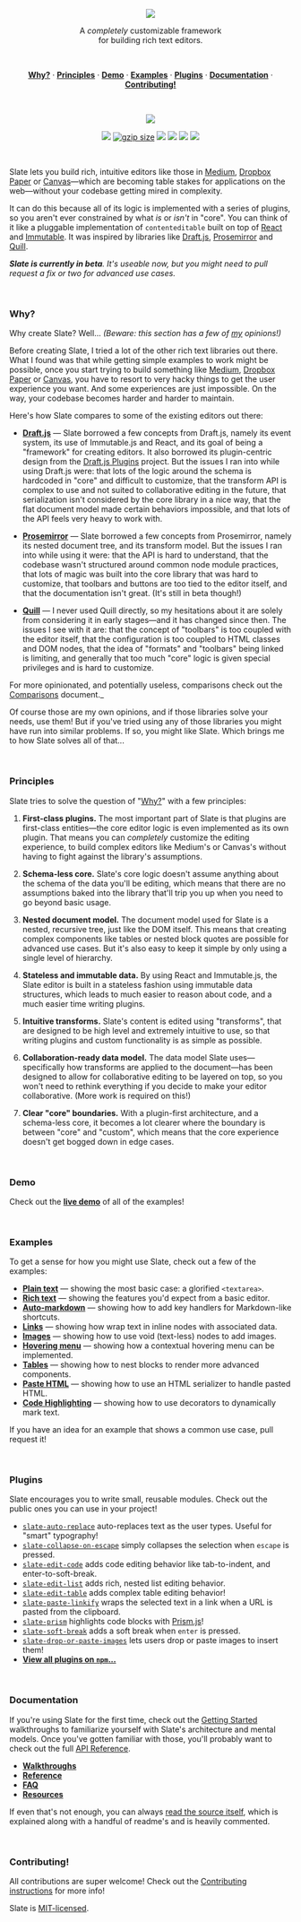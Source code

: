 
<p align="center">
  <a href="#"><img src="./docs/images/banner.png" /></a>
</p>

<p align="center">
  A <em>completely</em> customizable framework <br/>
  for building rich text editors.
</p>
<br/>

<p align="center">
  <a href="#why"><strong>Why?</strong></a> · 
  <a href="#principles"><strong>Principles</strong></a> · 
  <a href="http://slatejs.org"><strong>Demo</strong></a> · 
  <a href="#examples"><strong>Examples</strong></a> · 
  <a href="#plugins"><strong>Plugins</strong></a> · 
  <a href="http://docs.slatejs.org"><strong>Documentation</strong></a> · 
  <a href="./Contributing.md"><strong>Contributing!</strong></a>
</p>
<br/>

<p align="center">
  <a href="http://slatejs.org"><img src="./docs/images/preview.png"></a>
</p>

<p align="center">
  <a href="https://www.npmjs.com/package/slate"><img src="https://img.shields.io/npm/dt/localeval.svg?maxAge=2592000"></a> 
  <a href="https://unpkg.com/slate@0.19.20/dist/slate.min.js"><img src="https://camo.githubusercontent.com/1fc98058815d91270a61227a28add53d0dbf7438/687474703a2f2f696d672e626164676573697a652e696f2f68747470733a2f2f756e706b672e636f6d2f736c61746540302e31392e32302f646973742f736c6174652e6d696e2e6a733f636f6d7072657373696f6e3d677a6970266c6162656c3d677a697025323073697a65" alt="gzip size" data-canonical-src="http://img.badgesize.io/https://unpkg.com/slate@0.19.20/dist/slate.min.js?compression=gzip&amp;label=gzip%20size"></a>
  <a href="https://travis-ci.org/ianstormtaylor/slate"><img src="https://travis-ci.org/ianstormtaylor/slate.svg?branch=master"></a> 
  <a href="https://slate-slack.herokuapp.com"><img src="https://slate-slack.herokuapp.com/badge.svg"><a/> 
  <a href="https://github.com/ianstormtaylor/slate/releases"><img src="https://img.shields.io/github/release/ianstormtaylor/slate.svg?maxAge=2592000"></a> 
  <a href="./License.md"><img src="https://img.shields.io/npm/l/slate.svg?maxAge=2592000"></a> 
</p>
<br/>

Slate lets you build rich, intuitive editors like those in [Medium](https://medium.com/), [Dropbox Paper](https://www.dropbox.com/paper) or [Canvas](https://usecanvas.com/)—which are becoming table stakes for applications on the web—without your codebase getting mired in complexity.

It can do this because all of its logic is implemented with a series of plugins, so you aren't ever constrained by what _is_ or _isn't_ in "core". You can think of it like a pluggable implementation of `contenteditable` built on top of [React](https://facebook.github.io/react/) and [Immutable](https://facebook.github.io/immutable-js/). It was inspired by libraries like [Draft.js](https://facebook.github.io/draft-js/), [Prosemirror](http://prosemirror.net/) and [Quill](http://quilljs.com/).

_**Slate is currently in beta**. It's useable now, but you might need to pull request a fix or two for advanced use cases._


<br/>

### Why?

Why create Slate? Well... _(Beware: this section has a few of [my](https://github.com/ianstormtaylor) opinions!)_

Before creating Slate, I tried a lot of the other rich text libraries out there. What I found was that while getting simple examples to work might be possible, once you start trying to build something like [Medium](https://medium.com/), [Dropbox Paper](https://www.dropbox.com/paper) or [Canvas](https://usecanvas.com/), you have to resort to very hacky things to get the user experience you want. And some experiences are just impossible. On the way, your codebase becomes harder and harder to maintain.

Here's how Slate compares to some of the existing editors out there:

- [**Draft.js**](https://facebook.github.io/draft-js/) — Slate borrowed a few concepts from Draft.js, namely its event system, its use of Immutable.js and React, and its goal of being a "framework" for creating editors. It also borrowed its plugin-centric design from the [Draft.js Plugins](https://github.com/draft-js-plugins/draft-js-plugins) project. But the issues I ran into while using Draft.js were: that lots of the logic around the schema is hardcoded in "core" and difficult to customize, that the transform API is complex to use and not suited to collaborative editing in the future, that serialization isn't considered by the core library in a nice way, that the flat document model made certain behaviors impossible, and that lots of the API feels very heavy to work with.

- [**Prosemirror**](http://prosemirror.net/) — Slate borrowed a few concepts from Prosemirror, namely its nested document tree, and its transform model. But the issues I ran into while using it were: that the API is hard to understand, that the codebase wasn't structured around common node module practices, that lots of magic was built into the core library that was hard to customize, that toolbars and buttons are too tied to the editor itself, and that the documentation isn't great. (It's still in beta though!)

- [**Quill**](http://quilljs.com/) — I never used Quill directly, so my hesitations about it are solely from considering it in early stages—and it has changed since then. The issues I see with it are: that the concept of "toolbars" is too coupled with the editor itself, that the configuration is too coupled to HTML classes and DOM nodes, that the idea of "formats" and "toolbars" being linked is limiting, and generally that too much "core" logic is given special privileges and is hard to customize.

For more opinionated, and potentially useless, comparisons check out the [Comparisons](./docs/comparisons.md) document._

Of course those are my own opinions, and if those libraries solve your needs, use them! But if you've tried using any of those libraries you might have run into similar problems. If so, you might like Slate. Which brings me to how Slate solves all of that...


<br/>

### Principles

Slate tries to solve the question of "[Why?](#why)" with a few principles:

1. **First-class plugins.** The most important part of Slate is that plugins are first-class entities—the core editor logic is even implemented as its own plugin. That means you can _completely_ customize the editing experience, to build complex editors like Medium's or Canvas's without having to fight against the library's assumptions.

2. **Schema-less core.** Slate's core logic doesn't assume anything about the schema of the data you'll be editing, which means that there are no assumptions baked into the library that'll trip you up when you need to go beyond basic usage.

3. **Nested document model.** The document model used for Slate is a nested, recursive tree, just like the DOM itself. This means that creating complex components like tables or nested block quotes are possible for advanced use cases. But it's also easy to keep it simple by only using a single level of hierarchy.

4. **Stateless and immutable data.** By using React and Immutable.js, the Slate editor is built in a stateless fashion using immutable data structures, which leads to much easier to reason about code, and a much easier time writing plugins.

5. **Intuitive transforms.** Slate's content is edited using "transforms", that are designed to be high level and extremely intuitive to use, so that writing plugins and custom functionality is as simple as possible.

6. **Collaboration-ready data model.** The data model Slate uses—specifically how transforms are applied to the document—has been designed to allow for collaborative editing to be layered on top, so you won't need to rethink everything if you decide to make your editor collaborative. (More work is required on this!)

7. **Clear "core" boundaries.** With a plugin-first architecture, and a schema-less core, it becomes a lot clearer where the boundary is between "core" and "custom", which means that the core experience doesn't get bogged down in edge cases.


<br/>

### Demo

Check out the [**live demo**](http://slatejs.org) of all of the examples!


<br/>

### Examples

To get a sense for how you might use Slate, check out a few of the examples:

- [**Plain text**](./examples/plain-text) — showing the most basic case: a glorified `<textarea>`.
- [**Rich text**](./examples/rich-text) — showing the features you'd expect from a basic editor.
- [**Auto-markdown**](./examples/auto-markdown) — showing how to add key handlers for Markdown-like shortcuts.
- [**Links**](./examples/links) — showing how wrap text in inline nodes with associated data.
- [**Images**](./examples/images) — showing how to use void (text-less) nodes to add images.
- [**Hovering menu**](./examples/hovering-menu) — showing how a contextual hovering menu can be implemented.
- [**Tables**](./examples/tables) — showing how to nest blocks to render more advanced components.
- [**Paste HTML**](./examples/paste-html) — showing how to use an HTML serializer to handle pasted HTML.
- [**Code Highlighting**](./examples/code-highlighting) — showing how to use decorators to dynamically mark text.

If you have an idea for an example that shows a common use case, pull request it!


<br/>

### Plugins

Slate encourages you to write small, reusable modules. Check out the public ones you can use in your project!

- [`slate-auto-replace`](https://github.com/ianstormtaylor/slate-auto-replace) auto-replaces text as the user types. Useful for "smart" typography!
- [`slate-collapse-on-escape`](https://github.com/ianstormtaylor/slate-collapse-on-escape) simply collapses the selection when `escape` is pressed.
- [`slate-edit-code`](https://github.com/GitbookIO/slate-edit-code) adds code editing behavior like tab-to-indent, and enter-to-soft-break.
- [`slate-edit-list`](https://github.com/GitbookIO/slate-edit-list) adds rich, nested list editing behavior.
- [`slate-edit-table`](https://github.com/GitbookIO/slate-edit-table) adds complex table editing behavior!
- [`slate-paste-linkify`](https://github.com/ianstormtaylor/slate-paste-linkify) wraps the selected text in a link when a URL is pasted from the clipboard.
- [`slate-prism`](https://github.com/GitbookIO/slate-prism) highlights code blocks with [Prism.js](http://prismjs.com/)!
- [`slate-soft-break`](https://github.com/ianstormtaylor/slate-soft-break) adds a soft break when `enter` is pressed.
- [`slate-drop-or-paste-images`](https://github.com/ianstormtaylor/slate-drop-or-paste-images) lets users drop or paste images to insert them!
- [**View all plugins on `npm`...**](https://www.npmjs.com/browse/keyword/slate)


<br/>

### Documentation

If you're using Slate for the first time, check out the [Getting Started](http://docs.slatejs.org/walkthroughs/installing-slate.html) walkthroughs to familiarize yourself with Slate's architecture and mental models. Once you've gotten familiar with those, you'll probably want to check out the full [API Reference](http://docs.slatejs.org/reference/components/editor.html).

- [**Walkthroughs**](http://docs.slatejs.org/walkthroughs/installing-slate.html)
- [**Reference**](http://docs.slatejs.org/reference/components/editor.html)
- [**FAQ**](http://docs.slatejs.org/general/faq.html)
- [**Resources**](http://docs.slatejs.org/general/resources.html)

If even that's not enough, you can always [read the source itself](./src), which is explained along with a handful of readme's and is heavily commented.


<br/>

### Contributing!

All contributions are super welcome! Check out the [Contributing instructions](./Contributing.md) for more info!

Slate is [MIT-licensed](./License.md).
